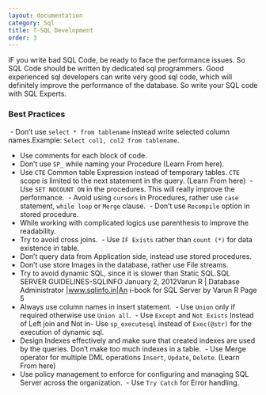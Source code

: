 ```yaml
---
layout: documentation
category: Sql
title: T-SQL Development
order: 3
---
```


IF you write bad SQL Code, be ready to face the performance issues. So SQL Code should be written by dedicated sql programmers. Good experienced sql developers can write very good sql code, which will definitely improve the performance of the database. So write your SQL code with SQL Experts.

### Best Practices

  - Don’t use `select * from tablename` instead write selected column names.Example: `Select col1, col2 from tablename`.
  - Use comments for each block of code.
  - Don’t use `SP_` while naming your Procedure (Learn From here).
  - Use `CTE` Common table Expression instead of temporary tables. `CTE` scope is limited to the next statement in the query. (Learn From here)
  - Use `SET NOCOUNT ON` in the procedures. This will really improve the performance.
  - Avoid using `cursors` in Procedures, rather use `case` statement, `while loop` or `Merge` clause.
  - Don’t use `Recompile` option in stored procedure.
  - While working with complicated logics use parenthesis to improve the readability.
  - Try to avoid cross joins.
  - Use `IF Exists` rather than `count (*)` for data existence in table.
  - Don’t query data from Application side, instead use stored procedures.
  - Don’t use store Images in the database, rather use File streams.
  - Try to avoid dynamic SQL, since it is slower than Static SQL.SQL SERVER GUIDELINES-SQLINFO January 2, 2012Varun R | Database Administrator |www.sqlinfo.in|An i-book for SQL Server by Varun R Page 5
  - Always use column names in insert statement.
  - Use `Union` only if required otherwise use `Union all`.
  - Use `Except` and `Not Exists` Instead of Left join and Not in- Use `sp_executesql` instead of `Exec(@str)` for the execution of dynamic sql.
  - Design Indexes effectively and make sure that created indexes are used by the queries. Don’t make too much indexes in a table.
  - Use Merge operator for multiple DML operations `Insert`, `Update`, `Delete`. (Learn From here)
  - Use policy management to enforce for configuring and managing SQL Server across the organization.
  - Use `Try Catch` for Error handling.
